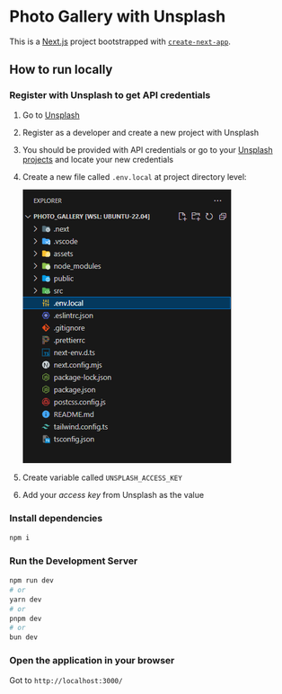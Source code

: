 # Photo Gallery with Unsplash

This is a [Next.js](https://nextjs.org/) project bootstrapped with [`create-next-app`](https://github.com/vercel/next.js/tree/canary/packages/create-next-app).

## How to run locally

### Register with Unsplash to get API credentials

1. Go to [Unsplash](https://unsplash.com/developers)

1. Register as a developer and create a new project with Unsplash

1. You should be provided with API credentials or go to your [Unsplash projects](https://unsplash.com/oauth/applications) and locate your new credentials

1. Create a new file called `.env.local` at project directory level:

    ![.env.local](https://github.com/Heath-Lester/photo-gallery/blob/main/assets/images/env.local.png)

1. Create variable called `UNSPLASH_ACCESS_KEY`

1. Add your _access key_ from Unsplash as the value

### Install dependencies

```bash
npm i
```

### Run the Development Server

```bash
npm run dev
# or
yarn dev
# or
pnpm dev
# or
bun dev
```

### Open the application in your browser

Got to `http://localhost:3000/`
